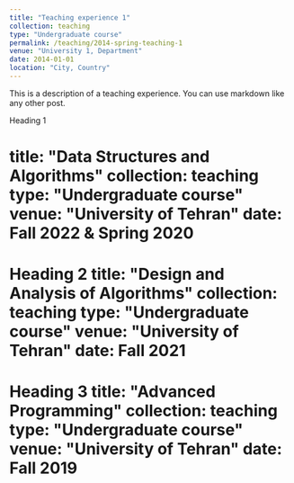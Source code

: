 ```yaml
---
title: "Teaching experience 1"
collection: teaching
type: "Undergraduate course"
permalink: /teaching/2014-spring-teaching-1
venue: "University 1, Department"
date: 2014-01-01
location: "City, Country"
---
```


This is a description of a teaching experience. You can use markdown like any other post.

Heading 1

title: "Data Structures and Algorithms"
collection: teaching
type: "Undergraduate course"
venue: "University of Tehran"
date: Fall 2022 & Spring 2020
======

Heading 2
title: "Design and Analysis of Algorithms"
collection: teaching
type: "Undergraduate course"
venue: "University of Tehran"
date: Fall 2021
======

Heading 3
title: "Advanced Programming"
collection: teaching
type: "Undergraduate course"
venue: "University of Tehran"
date: Fall 2019
======
